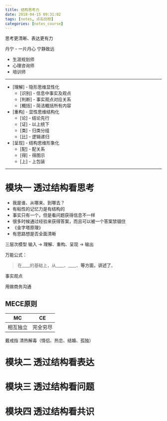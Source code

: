 ```yaml
---
title: 结构思考力
date: 2018-04-15 09:31:02
tags: [notes, 点石创校]
categories: [notes_course]
---
```


思考更清晰、表达更有力

丹宁 - 一片丹心 宁静致远
- 生涯规划师
- 心理咨询师
- 培训师

------

- [理解] - 隐形思维显性化
    - [识别] - 信息中事实及观点
    - [判断] - 事实观点对应关系
    - [概括] - 简洁概括所有内容
- [重构] - 显性思维结构化
    - [论] - 结论先行
    - [证] - 以上统下
    - [类] - 归类分组
    - [比] - 逻辑递归
- [呈现] - 结构思维形象化
    - [配] - 配关系
    - [得] - 得图示
    - [上] - 上包装

------

# 模块一 透过结构看思考

- 我是谁、从哪来、到哪去？
- 有粘性的记忆力是有结构的
- 事实只有一个，但是看问题获得信息不一样
- 很多时候通过经验来获得答案，而且可以被一个答案禁锢住
- 《金字塔原理》
- 有思路想是否全面清晰

三层次模型
输入 -> 理解、重构、呈现 -> 输出

万能公式：
> 在____的基础上，从____、____、____等方面，讲述了____。

事实观点

用做商务沟通

## MECE原则

| MC | CE |
| :--: | :--: |
| 相互独立 | 完全穷尽 |

戴戒指
清热解毒（情侣、热恋、结婚、孤独）

# 模块二 透过结构看表达

# 模块三 透过结构看问题

# 模块四 透过结构看共识
